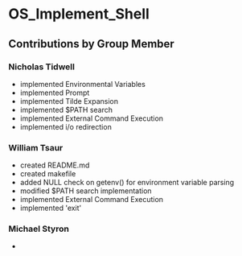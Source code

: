 # OS_Implement_Shell

## Contributions by Group Member

### Nicholas Tidwell

* implemented Environmental Variables
* implemented Prompt
* implemented Tilde Expansion
* implemented $PATH search
* implemented External Command Execution
* implemented i/o redirection

### William Tsaur

* created README.md
* created makefile
* added NULL check on getenv() for environment variable parsing
* modified $PATH search implementation
* implemented External Command Execution
* implemented 'exit'

### Michael Styron

* 
